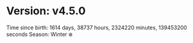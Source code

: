 # Version: v4.5.0
Time since birth: 1614 days, 38737 hours, 2324220 minutes, 139453200 seconds
Season: Winter ❄️
